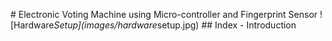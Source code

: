#   E l e c t r o n i c   V o t i n g   M a c h i n e   u s i n g   M i c r o - c o n t r o l l e r   a n d   F i n g e r p r i n t   S e n s o r 
 
 ! [ H a r d w a r e _ S e t u p ] ( i m a g e s / h a r d w a r e _ s e t u p . j p g ) 
 
 # #   I n d e x 
 -   I n t r o d u c t i o n 